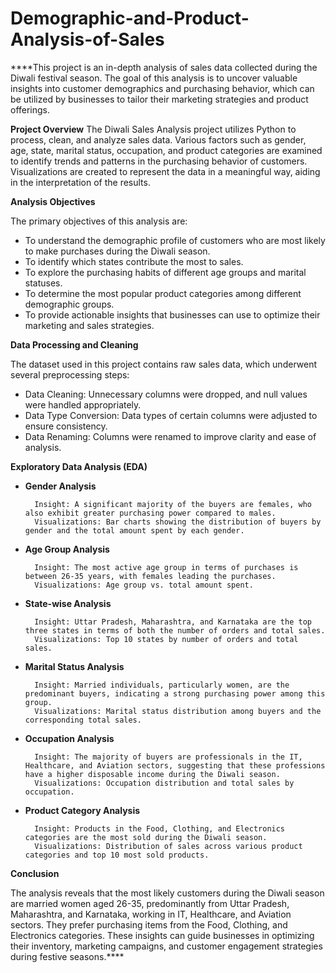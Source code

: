 # Demographic-and-Product-Analysis-of-Sales

****This project is an in-depth analysis of sales data collected during the Diwali festival season. The goal of this analysis is to uncover valuable insights into customer demographics and purchasing behavior, which can be utilized by businesses to tailor their marketing strategies and product offerings.

**Project Overview**
The Diwali Sales Analysis project utilizes Python to process, clean, and analyze sales data. Various factors such as gender, age, state, marital status, occupation, and product categories are examined to identify trends and patterns in the purchasing behavior of customers. Visualizations are created to represent the data in a meaningful way, aiding in the interpretation of the results.

**Analysis Objectives**

The primary objectives of this analysis are:

- To understand the demographic profile of customers who are most likely to make purchases during the Diwali season.
- To identify which states contribute the most to sales.
- To explore the purchasing habits of different age groups and marital statuses.
- To determine the most popular product categories among different demographic groups.
- To provide actionable insights that businesses can use to optimize their marketing and sales strategies.
  
**Data Processing and Cleaning**

The dataset used in this project contains raw sales data, which underwent several preprocessing steps:

- Data Cleaning: Unnecessary columns were dropped, and null values were handled appropriately.
- Data Type Conversion: Data types of certain columns were adjusted to ensure consistency.
- Data Renaming: Columns were renamed to improve clarity and ease of analysis.
  
**Exploratory Data Analysis (EDA)**

- **Gender Analysis**
  
        Insight: A significant majority of the buyers are females, who also exhibit greater purchasing power compared to males.
        Visualizations: Bar charts showing the distribution of buyers by gender and the total amount spent by each gender.
- **Age Group Analysis**
  
        Insight: The most active age group in terms of purchases is between 26-35 years, with females leading the purchases.
        Visualizations: Age group vs. total amount spent.
- **State-wise Analysis**
  
        Insight: Uttar Pradesh, Maharashtra, and Karnataka are the top three states in terms of both the number of orders and total sales.
        Visualizations: Top 10 states by number of orders and total sales.
- **Marital Status Analysis**
  
        Insight: Married individuals, particularly women, are the predominant buyers, indicating a strong purchasing power among this group.
        Visualizations: Marital status distribution among buyers and the corresponding total sales.
- **Occupation Analysis**
  
        Insight: The majority of buyers are professionals in the IT, Healthcare, and Aviation sectors, suggesting that these professions have a higher disposable income during the Diwali season.
        Visualizations: Occupation distribution and total sales by occupation.
- **Product Category Analysis**
  
        Insight: Products in the Food, Clothing, and Electronics categories are the most sold during the Diwali season.
        Visualizations: Distribution of sales across various product categories and top 10 most sold products.

**Conclusion**

The analysis reveals that the most likely customers during the Diwali season are married women aged 26-35, predominantly from Uttar Pradesh, Maharashtra, and Karnataka, working in IT, Healthcare, and Aviation sectors. They prefer purchasing items from the Food, Clothing, and Electronics categories. These insights can guide businesses in optimizing their inventory, marketing campaigns, and customer engagement strategies during festive seasons.****
